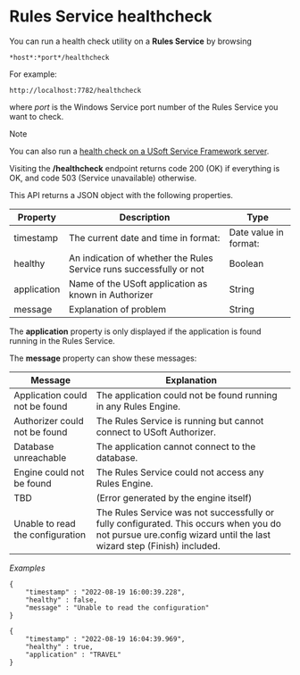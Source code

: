 # Rules Service healthcheck

You can run a health check utility on a **Rules Service** by browsing

```
*host*:*port*/healthcheck
```

For example:

```language-http
http://localhost:7782/healthcheck
```

where *port* is the Windows Service port number of the Rules Service you want to check.

> [!NOTE]
> You can also run a [health check on a USoft Service Framework server](/docs/USoft%20for%20administrators/Maintaining%20a%20USoft%20Production%20environment/Service%20Framework%20server%20healthcheck.md).

Visiting the **/healthcheck** endpoint returns code 200 (OK) if everything is OK, and code 503 (Service unavailable) otherwise.

This API returns a JSON object with the following properties.

|**Property**|**Description**|**Type**|
|--------|--------|--------|
|timestamp|The current date and time in format:|Date value in format:			|
|healthy |An indication of whether the Rules Service runs successfully or not|Boolean |
|application|Name of the USoft application as known in Authorizer|String  |
|message |Explanation of problem|String  |



The **application** property is only displayed if the application is found running in the Rules Service.

The **message** property can show these messages:

|**Message**|**Explanation**|
|--------|--------|
|Application could not be found|The application could not be found running in any Rules Engine.|
|Authorizer could not be found|The Rules Service is running but cannot connect to USoft Authorizer.|
|Database unreachable|The application cannot connect to the database.|
|Engine could not be found|The Rules Service could not access any Rules Engine.|
|TBD     |(Error generated by the engine itself)|
|Unable to read the configuration|The Rules Service was not successfully or fully configurated. This occurs when you do not pursue ure.config wizard until the last wizard step (Finish) included.|



*Examples*

```language-json
{
	"timestamp" : "2022-08-19 16:00:39.228",
	"healthy" : false,
	"message" : "Unable to read the configuration"
}
```

```language-json
{
	"timestamp" : "2022-08-19 16:04:39.969",
	"healthy" : true, 
	"application" : "TRAVEL"
}
```

 